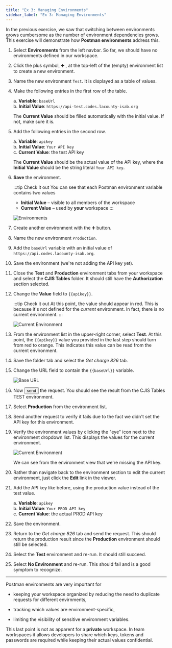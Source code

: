 ```yaml
---
title: "Ex 3: Managing Environments"
sidebar_label: "Ex 3: Managing Environments"
---
```


In the previous exercise, we saw that switching between
environments grows cumbersome as the number of
environment dependencies grows.  This exercise will
demonstrate how **Postman environments** address this.

1. Select **Environments** from the left navbar.  So far,
   we should have no environments defined in our workspace.

2. Click the plus symbol, &#x2795; , at the top-left of the
   (empty) environment list to create a new environment.

3. Name the new environment `Test`.  It is displayed as a
   table of values.

4. Make the following entries in the first row of the table.

   a. **Variable**: `baseUrl`  
   b. **Initial Value**: `https://api-test.codes.lacounty-isab.org`  
   
   The **Current Value** should be filled automatically with
   the initial value.  If not, make sure it is.

5. Add the following entries in the second row.

   a. **Variable**: `apikey`  
   b. **Initial Value**: `Your API key`  
   c. **Current Value**: the test API key

   The **Current Value** should be the actual value of the API
   key, where the **Initial Value** should be the string literal
   `Your API key`.

6. **Save** the environment.

   :::tip Check it out
   You can see that each Postman environment variable contains
   two values

   * __Initial Value__ – visible to all members of the workspace
   * __Current Value__ – used by **your** workspace
   :::

   ![Environments](/postman/env1.svg)

7. Create another environment with the &#x2795; button.

8. Name the new environment `Production`.

9. Add the `baseUrl` variable with an initial value of
   `https://api.codes.lacounty-isab.org`.

10. Save the environment (we're not adding the API key yet).

11. Close the **Test** and **Production** environment tabs
    from your workspace and select the **CJIS Tables** folder.
    It should still have the **Authorization** section selected.

12. Change the **Value** field to `{{apikey}}`.

    :::tip Check it out
    At this point, the value should appear in red.  This is because
    it's not defined for the *current* environment.  In fact, there
    is no current environment.
    :::

    ![Current Environment](/postman/env2.png)

13. From the environment list in the upper-right corner, select
    **Test**.  At this point, the `{{apikey}}` value you provided
    in the last step should turn from red to orange.  This indicates
    this value can be read from the current environment.

14. Save the folder tab and select the *Get charge 826* tab.

15. Change the URL field to contain the `{{baseUrl}}` variable.

    ![Base URL](/postman/env3.png)

16. Now <button>send</button> the request.
    You should see the result from the CJIS Tables TEST environment.

17. Select **Production** from the environment list.

18. Send another request to verify it fails due to the fact we
    didn't set the API key for this environment.

19. Verify the environment values by clicking the "eye" icon
    next to the environment dropdown list.  This displays the
    values for the current environment.
    
    ![Current Environment](/postman/env4.png)

    We can see from the environment view that we're missing the
    API key.

20. Rather than navigate back to the environment section
    to edit the current environment, just click the **Edit** link
    in the viewer.

21. Add the API key like before, using the production value
    instead of the test value.

    a. **Variable**: `apikey`    
    b. **Initial Value**: `Your PROD API key`    
    c. **Current Value**: the actual PROD API key   

22. Save the environment.

23. Return to the *Get charge 826* tab and send the request.
    This should return the production result since the
    **Production** environment should still be selected.

24. Select the **Test** environment and re-run.
    It should still succeed.

25. Select **No Environment** and re-run.
    This should fail and is a good symptom to recognize.


--------------------------------------

Postman environments are very important for

* keeping your workspace organized by reducing the need to
  duplicate requests for different envirnments,

* tracking which values are environment-specific,

* limiting the visibility of sensitive environment variables.

This last point is not as apparent for a **private** workspace.
In team workspaces it allows developers to share which keys,
tokens and passwords are required while keeping their actual
values confidential.
